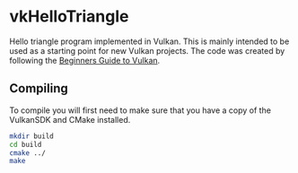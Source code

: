 # vkHelloTriangle
Hello triangle program implemented in Vulkan. This is mainly intended to be used as a starting point for new Vulkan projects. The code was created by following the [Beginners Guide to Vulkan](https://www.khronos.org/blog/beginners-guide-to-vulkan).

## Compiling
To compile you will first need to make sure that you have a copy of the VulkanSDK and CMake installed.

```bash
mkdir build
cd build
cmake ../
make
```
